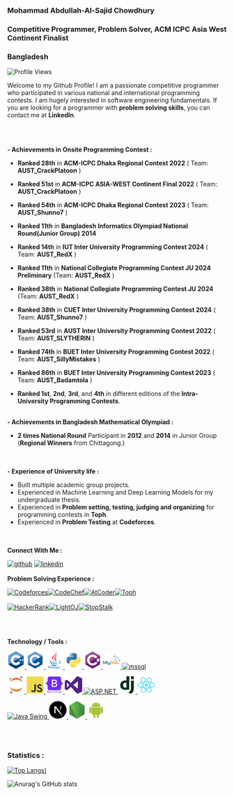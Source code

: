 ### Mohammad Abdullah-Al-Sajid Chowdhury 
### Competitive Programmer, Problem Solver, ACM ICPC Asia West Continent Finalist
### Bangladesh
![Profile Views](https://komarev.com/ghpvc/?username=SajidAbdullah729&color=orange)




Welcome to my Github Profile!
I am a passionate competitive programmer who participated in various national and international programming contests. I am hugely interested in software engineering fundamentals. If you are looking for a programmer with **problem solving skills**, you can contact me at **LinkedIn**.  

<br></br>

**- Achievements in Onsite Programming Contest :**

* **Ranked 28th** in **ACM-ICPC Dhaka Regional Contest 2022** ( Team: **AUST_CrackPlatoon** )  
* **Ranked 51st** in **ACM-ICPC ASIA-WEST Continent Final 2022** ( Team: **AUST_CrackPlatoon** )    
* **Ranked 54th**  in **ACM-ICPC Dhaka Regional Contest 2023** ( Team: **AUST_Shunno7** )      

* **Ranked 11th** in **Bangladesh Informatics Olympiad National Round(Junior Group) 2014**   
* **Ranked 14th** in **IUT Inter University Programming Contest 2024** ( Team: **AUST_RedX** )
* **Ranked 11th** in **National Collegiate Programming Contest JU 2024 Preliminary** (Team: **AUST_RedX** )     
* **Ranked 38th** in **National Collegiate Programming Contest JU 2024** (Team: **AUST_RedX** )   
* **Ranked 38th** in **CUET Inter University Programming Contest 2024** ( Team: **AUST_Shunno7** )  

* **Ranked 53rd** in **AUST Inter University Programming Contest 2022** ( Team: **AUST_SLYTHERIN** )     
* **Ranked 74th** in **BUET Inter University Programming Contest 2022** ( Team: **AUST_SillyMistakes** )    
* **Ranked 86th** in **BUET Inter University Programming Contest 2023** ( Team: **AUST_Badamtola** )  

* **Ranked 1st**, **2nd**, **3rd**, and **4th** in different editions of the **Intra-University Programming Contests**.
<br></br>

**- Achievements in Bangladesh Mathematical Olympiad :**

* **2 times National Round** Participant in **2012** and **2014** in Junior Group (**Regional Winners** from Chittagong.)   
<br></br>

**- Experience of University life :**

* Built multiple academic group projects.  
* Experienced in Machine Learning and Deep Learning Models for my undergraduate thesis.   
* Experienced in **Problem setting, testing, judging and organizing** for programming contests in **Toph**.
* Experienced in **Problem Testing** at **Codeforces**.

<br></br>
**Connect With Me :**


[<img src='https://cdn.jsdelivr.net/npm/simple-icons@3.0.1/icons/github.svg' alt='github' height='40'>](https://github.com/SajidAbdullah729)  [<img src='https://cdn.jsdelivr.net/npm/simple-icons@3.0.1/icons/linkedin.svg' alt='linkedin' height='40'>](https://www.linkedin.com/in/https://www.linkedin.com/in/mohammad-abdullah-al-sajid-chowdhury-aa6243201//)
<br></br>
**Problem Solving Experience :**


 [![Codeforces](https://img.shields.io/badge/Codeforces-1F8ACB?style=for-the-badge&logo=codeforces&logoColor=white)](https://codeforces.com/profile/SajidAbdullah)[![CodeChef](https://img.shields.io/badge/CodeChef-5B4638?style=for-the-badge&logo=codechef&logoColor=white)](https://www.codechef.com/users/lawliet11235)[![AtCoder](https://img.shields.io/badge/AtCoder-1E90FF?style=for-the-badge&logo=atcoder&logoColor=white)](https://atcoder.jp/users/Lawliet112358)[![Toph](https://img.shields.io/badge/Toph-FF5722?style=for-the-badge&logo=toph&logoColor=white)](https://toph.co/u/SajidAbdullah)
<br></br>[![HackerRank](https://img.shields.io/badge/HackerRank-2EC866?style=for-the-badge&logo=hackerrank&logoColor=white)](https://www.hackerrank.com/sajidabdullah729)[![LightOJ](https://img.shields.io/badge/LightOJ-AA0000?style=for-the-badge&logo=lightoj&logoColor=white)](https://lightoj.com/user/sajidabdullah)[![StopStalk](https://img.shields.io/badge/StopStalk-800000?style=for-the-badge&logo=stopstalk&logoColor=white)](https://www.stopstalk.com/user/profile/SajidAbdullah)

<br></br>

**Technology / Tools :**


<p align="left">
  <a href="https://www.w3schools.com/cpp/" target="_blank" rel="noreferrer"> <img src="https://raw.githubusercontent.com/devicons/devicon/master/icons/cplusplus/cplusplus-original.svg" alt="cplusplus" width="40" height="40"/> </a>
  <a href="https://www.w3schools.com/c/" target="_blank" rel="noreferrer"> <img src="https://raw.githubusercontent.com/devicons/devicon/master/icons/c/c-original.svg" alt="c" width="40" height="40"/> </a>
  <a href="https://www.java.com" target="_blank" rel="noreferrer"> <img src="https://raw.githubusercontent.com/devicons/devicon/master/icons/java/java-original.svg" alt="java" width="40" height="40"/> </a>
  <a href="https://www.python.org" target="_blank" rel="noreferrer"> <img src="https://raw.githubusercontent.com/devicons/devicon/master/icons/python/python-original.svg" alt="python" width="40" height="40"/> </a>
  <a href="https://www.w3schools.com/cs/" target="_blank" rel="noreferrer"> <img src="https://raw.githubusercontent.com/devicons/devicon/master/icons/csharp/csharp-original.svg" alt="csharp" width="40" height="40"/> </a>
  <a href="https://www.mysql.com/" target="_blank" rel="noreferrer"> <img src="https://raw.githubusercontent.com/devicons/devicon/master/icons/mysql/mysql-original-wordmark.svg" alt="mysql" width="40" height="40"/> </a>
  <a href="https://www.microsoft.com/en-us/sql-server" target="_blank" rel="noreferrer"> <img src="https://www.svgrepo.com/show/303229/microsoft-sql-server-logo.svg" alt="mssql" width="40" height="40"/> </a>
  
  <a href="https://jupyter.org/" target="_blank" rel="noreferrer"> <img src="https://raw.githubusercontent.com/devicons/devicon/master/icons/jupyter/jupyter-original.svg" alt="Jupyter Notebook" width="40" height="40"/> </a>
<a href="https://developer.mozilla.org/en-US/docs/Web/JavaScript" target="_blank" rel="noreferrer"> 
  <img src="https://raw.githubusercontent.com/devicons/devicon/master/icons/javascript/javascript-original.svg" 
       alt="JavaScript" width="40" height="40"/> 
</a>
  <a href="https://getbootstrap.com" target="_blank" rel="noreferrer"> <img src="https://raw.githubusercontent.com/devicons/devicon/master/icons/bootstrap/bootstrap-plain-wordmark.svg" alt="bootstrap" width="40" height="40"/> </a>
  <a href="https://code.visualstudio.com/" target="_blank" rel="noreferrer"> <img src="https://raw.githubusercontent.com/devicons/devicon/master/icons/visualstudio/visualstudio-plain.svg" alt="Visual Studio Code" width="40" height="40"/> </a> 
<a href="https://dotnet.microsoft.com/apps/aspnet" target="_blank" rel="noreferrer">
  <img src="https://upload.wikimedia.org/wikipedia/commons/e/ee/.NET_Core_Logo.svg" 
       alt="ASP.NET" width="40" height="40"/>
</a>
<a href="https://www.djangoproject.com/" target="_blank" rel="noreferrer"> 
  <img src="https://raw.githubusercontent.com/devicons/devicon/master/icons/django/django-plain.svg" 
       alt="Django" width="40" height="40"/> 
</a>
<a href="https://reactjs.org/" target="_blank" rel="noreferrer">
  <img src="https://raw.githubusercontent.com/devicons/devicon/master/icons/react/react-original.svg" 
       alt="React" width="40" height="40"/>
</a>

<a href="https://docs.oracle.com/javase/8/docs/technotes/guides/swing/" target="_blank" rel="noreferrer">
  <img src="https://upload.wikimedia.org/wikipedia/en/3/30/Java_programming_language_logo.svg" 
       alt="Java Swing" width="40" height="40"/>
</a>


<a href="https://nextjs.org/" target="_blank" rel="noreferrer"> 
  <img src="https://raw.githubusercontent.com/devicons/devicon/master/icons/nextjs/nextjs-original.svg" 
       alt="Next.js" width="40" height="40"/> 
</a>

<a href="https://nodejs.org/" target="_blank" rel="noreferrer"> 
  <img src="https://raw.githubusercontent.com/devicons/devicon/master/icons/nodejs/nodejs-original.svg" 
       alt="Node.js" width="40" height="40"/> 
</a>
  <a href="https://developer.android.com/studio" target="_blank" rel="noreferrer">
  <img src="https://raw.githubusercontent.com/devicons/devicon/master/icons/android/android-original.svg" 
       alt="Android Studio" width="40" height="40"/>
</a>


<br></br>
### Statistics :
[![Top Langs](https://github-readme-stats.vercel.app/api/top-langs/?username=SajidAbdullah729&show_icons=true&theme=radical))](https://github.com/anuraghazra/github-readme-stats)

![Anurag's GitHub stats](https://github-readme-stats.vercel.app/api?username=SajidAbdullah729&show_icons=true&theme=radical)











